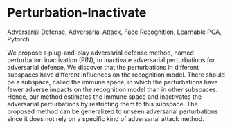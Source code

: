 # Perturbation-Inactivate
Adversarial Defense, Adversarial Attack, Face Recognition, Learnable PCA, Pytorch


We propose a plug-and-play adversarial defense method, named perturbation inactivation (PIN), to inactivate adversarial perturbations for adversarial defense. We discover that the perturbations in different subspaces have different influences on the recognition model.  There should be a subspace, called the immune space, in which the perturbations have fewer adverse impacts on the recognition model than in other subspaces. Hence, our method estimates the immune space and inactivates the adversarial perturbations by restricting them to this subspace. The proposed method can be generalized to unseen adversarial perturbations since it does not rely on a specific kind of adversarial attack method.


